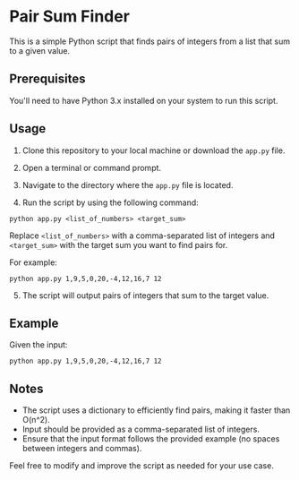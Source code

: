 # Pair Sum Finder

This is a simple Python script that finds pairs of integers from a list that sum to a given value.

## Prerequisites

You'll need to have Python 3.x installed on your system to run this script.

## Usage

1. Clone this repository to your local machine or download the `app.py` file.

2. Open a terminal or command prompt.

3. Navigate to the directory where the `app.py` file is located.

4. Run the script by using the following command:

```
python app.py <list_of_numbers> <target_sum>
```

Replace `<list_of_numbers>` with a comma-separated list of integers and `<target_sum>` with the target sum you want to find pairs for.

For example:

```
python app.py 1,9,5,0,20,-4,12,16,7 12
```


5. The script will output pairs of integers that sum to the target value.

## Example

Given the input:

```
python app.py 1,9,5,0,20,-4,12,16,7 12
```



## Notes

- The script uses a dictionary to efficiently find pairs, making it faster than O(n^2).
- Input should be provided as a comma-separated list of integers.
- Ensure that the input format follows the provided example (no spaces between integers and commas).

Feel free to modify and improve the script as needed for your use case.



